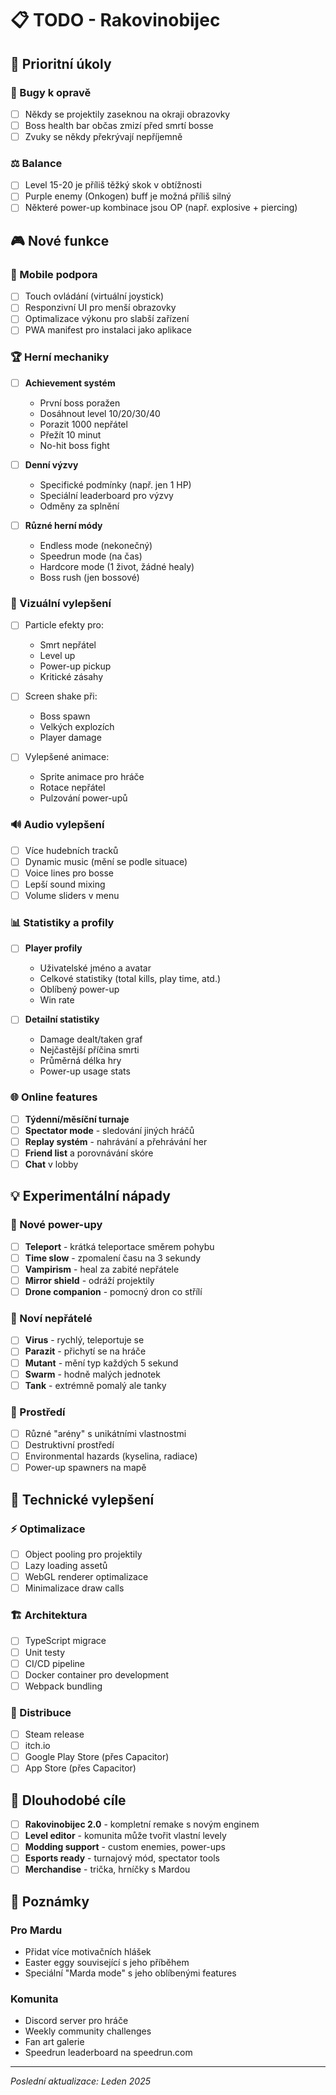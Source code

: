 # 📋 TODO - Rakovinobijec

## 🚀 Prioritní úkoly

### 🐛 Bugy k opravě
- [ ] Někdy se projektily zaseknou na okraji obrazovky
- [ ] Boss health bar občas zmizí před smrtí bosse
- [ ] Zvuky se někdy překrývají nepříjemně

### ⚖️ Balance
- [ ] Level 15-20 je příliš těžký skok v obtížnosti
- [ ] Purple enemy (Onkogen) buff je možná příliš silný
- [ ] Některé power-up kombinace jsou OP (např. explosive + piercing)

## 🎮 Nové funkce

### 📱 Mobile podpora
- [ ] Touch ovládání (virtuální joystick)
- [ ] Responzivní UI pro menší obrazovky
- [ ] Optimalizace výkonu pro slabší zařízení
- [ ] PWA manifest pro instalaci jako aplikace

### 🏆 Herní mechaniky
- [ ] **Achievement systém**
  - První boss poražen
  - Dosáhnout level 10/20/30/40
  - Porazit 1000 nepřátel
  - Přežít 10 minut
  - No-hit boss fight
  
- [ ] **Denní výzvy**
  - Specifické podmínky (např. jen 1 HP)
  - Speciální leaderboard pro výzvy
  - Odměny za splnění

- [ ] **Různé herní módy**
  - Endless mode (nekonečný)
  - Speedrun mode (na čas)
  - Hardcore mode (1 život, žádné healy)
  - Boss rush (jen bossové)

### 🎨 Vizuální vylepšení
- [ ] Particle efekty pro:
  - Smrt nepřátel
  - Level up
  - Power-up pickup
  - Kritické zásahy
  
- [ ] Screen shake při:
  - Boss spawn
  - Velkých explozích
  - Player damage

- [ ] Vylepšené animace:
  - Sprite animace pro hráče
  - Rotace nepřátel
  - Pulzování power-upů

### 🔊 Audio vylepšení
- [ ] Více hudebních tracků
- [ ] Dynamic music (mění se podle situace)
- [ ] Voice lines pro bosse
- [ ] Lepší sound mixing
- [ ] Volume sliders v menu

### 📊 Statistiky a profily
- [ ] **Player profily**
  - Uživatelské jméno a avatar
  - Celkové statistiky (total kills, play time, atd.)
  - Oblíbený power-up
  - Win rate

- [ ] **Detailní statistiky**
  - Damage dealt/taken graf
  - Nejčastější příčina smrti
  - Průměrná délka hry
  - Power-up usage stats

### 🌐 Online features
- [ ] **Týdenní/měsíční turnaje**
- [ ] **Spectator mode** - sledování jiných hráčů
- [ ] **Replay systém** - nahrávání a přehrávání her
- [ ] **Friend list** a porovnávání skóre
- [ ] **Chat** v lobby

## 💡 Experimentální nápady

### 🧬 Nové power-upy
- [ ] **Teleport** - krátká teleportace směrem pohybu
- [ ] **Time slow** - zpomalení času na 3 sekundy
- [ ] **Vampirism** - heal za zabité nepřátele
- [ ] **Mirror shield** - odráží projektily
- [ ] **Drone companion** - pomocný dron co střílí

### 👾 Noví nepřátelé
- [ ] **Virus** - rychlý, teleportuje se
- [ ] **Parazit** - přichytí se na hráče
- [ ] **Mutant** - mění typ každých 5 sekund
- [ ] **Swarm** - hodně malých jednotek
- [ ] **Tank** - extrémně pomalý ale tanky

### 🏰 Prostředí
- [ ] Různé "arény" s unikátními vlastnostmi
- [ ] Destruktivní prostředí
- [ ] Environmental hazards (kyselina, radiace)
- [ ] Power-up spawners na mapě

## 🔧 Technické vylepšení

### ⚡ Optimalizace
- [ ] Object pooling pro projektily
- [ ] Lazy loading assetů
- [ ] WebGL renderer optimalizace
- [ ] Minimalizace draw calls

### 🏗️ Architektura
- [ ] TypeScript migrace
- [ ] Unit testy
- [ ] CI/CD pipeline
- [ ] Docker container pro development
- [ ] Webpack bundling

### 📱 Distribuce
- [ ] Steam release
- [ ] itch.io
- [ ] Google Play Store (přes Capacitor)
- [ ] App Store (přes Capacitor)

## 🎯 Dlouhodobé cíle

- [ ] **Rakovinobijec 2.0** - kompletní remake s novým enginem
- [ ] **Level editor** - komunita může tvořit vlastní levely
- [ ] **Modding support** - custom enemies, power-ups
- [ ] **Esports ready** - turnajový mód, spectator tools
- [ ] **Merchandise** - trička, hrníčky s Mardou

## 📝 Poznámky

### Pro Mardu
- Přidat více motivačních hlášek
- Easter eggy související s jeho příběhem
- Speciální "Marda mode" s jeho oblíbenými features

### Komunita
- Discord server pro hráče
- Weekly community challenges
- Fan art galerie
- Speedrun leaderboard na speedrun.com

---

*Poslední aktualizace: Leden 2025*